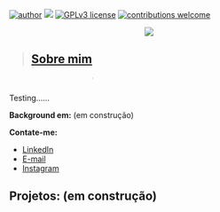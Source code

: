 [![author](https://img.shields.io/badge/author-thiagosouzadarosa-brightgreen.svg)](https://www.linkedin.com/in/thiagosouzadarosa) [![](https://img.shields.io/badge/python-3.9+-blue.svg)](https://www.python.org/downloads/release/python-391/) [![GPLv3 license](https://img.shields.io/badge/License-GPLv3-purple.svg)](http://perso.crans.org/besson/LICENSE.html) [![contributions welcome](https://img.shields.io/badge/contributions-welcome-red.svg?style=flat)](https://github.com/thiagosouzadarosa/Portifolio)

<p align="center">
  <img src="bannerTSR2.png" >
</p>

> ## <a href="https://www.linkedin.com/in/thiagosouzadarosa/">Sobre mim</a>

<marquee style='width: 30%; color: blue;'><b>Welcome!</b></marquee>

Testing......



**Background em:** (em construção)

**Contate-me:** 

* [LinkedIn](https://www.linkedin.com/in/thiagosouzadarosa/)
* [E-mail](thiagosouzadarosa@gmail.com)
* [Instagram](https://www.instagram.com/thiagos.rosa/)



## Projetos: (em construção)
